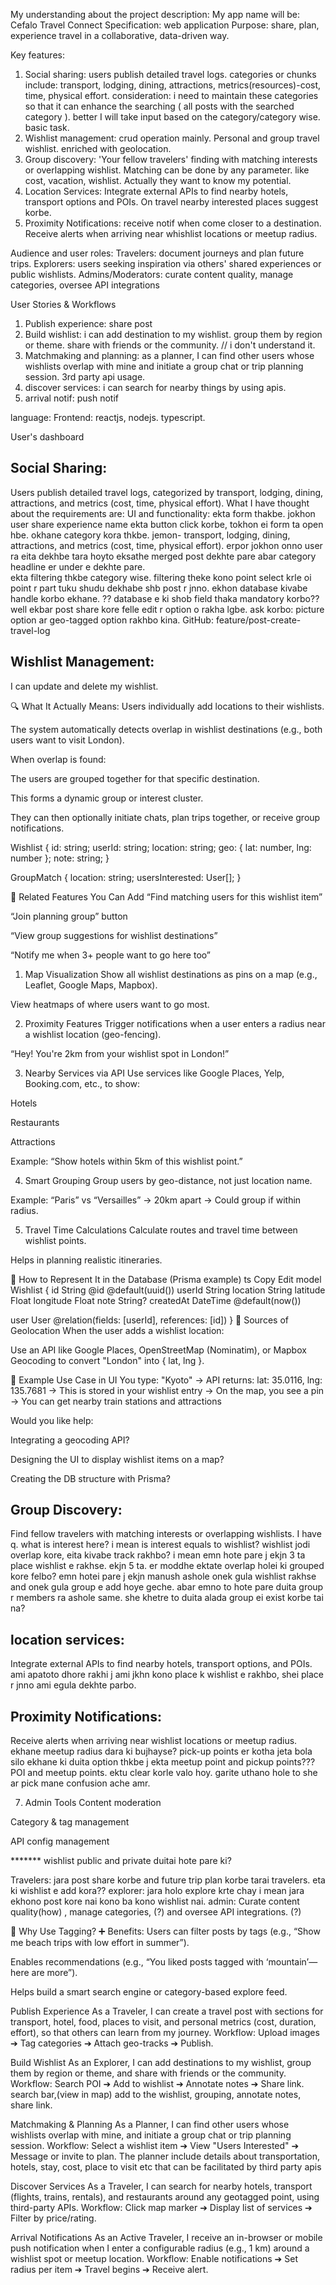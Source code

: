 My understanding about the project description: 
My app name will be: Cefalo Travel Connect
Specification: web application
Purpose: share, plan, experience travel in a collaborative, data-driven way.

Key features: 
1. Social sharing: users publish detailed travel logs. categories or chunks include: transport, lodging, dining, attractions, metrics(resources)-cost, time, physical effort.
consideration: i need to maintain these categories so that it can enhance the searching ( all posts with the searched category ). better I will take input based on the category/category wise. basic task.
2. Wishlist management: crud operation mainly. Personal and group travel wishlist. enriched with geolocation.
3. Group discovery: 'Your fellow travelers' finding with matching interests or overlapping wishlist. Matching can be done by any parameter. like cost, vacation, wishlist. Actually they want to know my potential. 
4. Location Services: Integrate external APIs to find nearby hotels, transport options and POIs. On travel nearby interested places suggest korbe.
5. Proximity Notifications: receive notif when come closer to a destination. Receive alerts when arriving near whishlist locations or meetup radius. 

Audience and user roles:
Travelers: document journeys and plan future trips.
Explorers: users seeking inspiration via others' shared experiences or public wishlists.
Admins/Moderators: curate content quality, manage categories, oversee API integrations

User Stories & Workflows
1. Publish experience: share post
2. Build wishlist: i can add destination to my wishlist. group them by region or theme. share with friends or the community. // i don't understand it.
3. Matchmaking and planning: as a planner, I can find other users whose wishlists overlap with mine and initiate a group chat or trip planning session. 3rd party api usage.
4. discover services: i can search for nearby things by using apis.
5. arrival notif: push notif


language:
Frontend: reactjs, nodejs. typescript.


User's dashboard

Social Sharing: 
----------------


Users publish detailed travel logs, categorized by transport, lodging, dining, attractions, and metrics (cost, time, physical effort).
What I have thought about the requirements are: 
UI and functionality: 
ekta form thakbe. jokhon user share experience name ekta button click korbe, tokhon ei form ta open hbe. okhane category kora thkbe. jemon- transport, lodging, dining, attractions, and metrics (cost, time, physical effort). erpor jokhon onno user ra eita dekhbe tara hoyto eksathe merged post dekhte pare abar category headline er under e dekhte pare.  
ekta filtering thkbe category wise. filtering theke kono point select krle oi point r part tuku shudu dekhabe shb post r jnno. 
ekhon database kivabe handle korbo ekhane. ?? database e ki shob field thaka mandatory korbo??
well ekbar post share kore felle edit r option o rakha lgbe. 
ask korbo: picture option ar geo-tagged option rakhbo kina. 
GitHub: feature/post-create-travel-log

Wishlist Management:
----------------------

I can update and delete my wishlist.

🔍 What It Actually Means:
Users individually add locations to their wishlists.

The system automatically detects overlap in wishlist destinations (e.g., both users want to visit London).

When overlap is found:

The users are grouped together for that specific destination.

This forms a dynamic group or interest cluster.

They can then optionally initiate chats, plan trips together, or receive group notifications.

Wishlist {
  id: string;
  userId: string;
  location: string;
  geo: { lat: number, lng: number };
  note: string;
}

GroupMatch {
  location: string;
  usersInterested: User[];
}

🤝 Related Features You Can Add
“Find matching users for this wishlist item”

“Join planning group” button

“View group suggestions for wishlist destinations”

“Notify me when 3+ people want to go here too”


1. Map Visualization
Show all wishlist destinations as pins on a map (e.g., Leaflet, Google Maps, Mapbox).

View heatmaps of where users want to go most.

2. Proximity Features
Trigger notifications when a user enters a radius near a wishlist location (geo-fencing).

“Hey! You're 2km from your wishlist spot in London!”


3. Nearby Services via API
Use services like Google Places, Yelp, Booking.com, etc., to show:

Hotels

Restaurants

Attractions

Example: “Show hotels within 5km of this wishlist point.”

4. Smart Grouping
Group users by geo-distance, not just location name.

Example: “Paris” vs “Versailles” → 20km apart → Could group if within radius.


5. Travel Time Calculations
Calculate routes and travel time between wishlist points.

Helps in planning realistic itineraries.

🧱 How to Represent It in the Database (Prisma example)
ts
Copy
Edit
model Wishlist {
  id          String   @id @default(uuid())
  userId      String
  location    String
  latitude    Float
  longitude   Float
  note        String?
  createdAt   DateTime @default(now())

  user        User     @relation(fields: [userId], references: [id])
}
📌 Sources of Geolocation
When the user adds a wishlist location:

Use an API like Google Places, OpenStreetMap (Nominatim), or Mapbox Geocoding to convert "London" into { lat, lng }.

👀 Example Use Case in UI
You type: "Kyoto"
→ API returns:
lat: 35.0116, lng: 135.7681
→ This is stored in your wishlist entry
→ On the map, you see a pin
→ You can get nearby train stations and attractions

Would you like help:

Integrating a geocoding API?

Designing the UI to display wishlist items on a map?

Creating the DB structure with Prisma?



Group Discovery:
-----------------

Find fellow travelers with matching interests or overlapping wishlists. I have q. what is interest here? i mean is interest equals to wishlist? wishlist jodi overlap kore, eita kivabe track rakhbo? i mean emn hote pare j ekjn 3 ta place wishlist e rakhse. ekjn 5 ta. er moddhe ektate overlap holei ki grouped kore felbo? emn hotei pare j ekjn manush ashole onek gula wishlist rakhse and onek gula group e add hoye geche. abar emno to hote pare duita group r members ra ashole same. she khetre to duita alada group ei exist korbe tai na?




location services:
-------------------

Integrate external APIs to find nearby hotels, transport options, and POIs. ami apatoto dhore rakhi j ami jkhn kono place k wishlist e rakhbo, shei place r jnno ami egula dekhte parbo. 


Proximity Notifications: 
--------------------------

Receive alerts when arriving near wishlist locations or meetup radius. 
ekhane meetup radius dara ki bujhayse? pick-up points er kotha jeta bola silo ekhane ki duita option thkbe j ekta meetup point and pickup points??? 
POI and meetup points. ektu clear korle valo hoy. garite uthano hole to she ar pick mane confusion ache amr. 




7. Admin Tools
Content moderation

Category & tag management

API config management



******* wishlist public and private duitai hote pare ki?

Travelers: 
jara post share korbe and future trip plan korbe tarai travelers. eta ki wishlist e add kora??
explorer: 
jara holo explore krte chay i mean jara ekhono post kore nai kono ba kono wishlist nai. 
admin:
Curate content quality(how) , manage categories, (?) and oversee API integrations. (?)


🧠 Why Use Tagging?
➕ Benefits:
Users can filter posts by tags (e.g., “Show me beach trips with low effort in summer”).

Enables recommendations (e.g., “You liked posts tagged with ‘mountain’—here are more”).

Helps build a smart search engine or category-based explore feed.

Publish Experience
As a Traveler, I can create a travel post with sections for transport, hotel, food, places to visit, and personal metrics (cost, duration, effort), so that others can learn from my journey.
Workflow: Upload images ➔ Tag categories ➔ Attach geo-tracks ➔ Publish.

Build Wishlist
As an Explorer, I can add destinations to my wishlist, group them by region or theme, and share with friends or the community. 
Workflow: Search POI ➔ Add to wishlist ➔ Annotate notes ➔ Share link.
search bar,(view in map) add to the wishlist, grouping, annotate notes, share link. 

Matchmaking & Planning
As a Planner, I can find other users whose wishlists overlap with mine, and initiate a group chat or trip planning session.
Workflow: Select a wishlist item ➔ View "Users Interested" ➔ Message or invite to plan.
The planner include details about transportation, hotels, stay, cost, place to visit etc that can be facilitated by third party apis


Discover Services
As a Traveler, I can search for nearby hotels, transport (flights, trains, rentals), and restaurants around any geotagged point, using third-party APIs.
Workflow: Click map marker ➔ Display list of services ➔ Filter by price/rating.


Arrival Notifications
As an Active Traveler, I receive an in-browser or mobile push notification when I enter a configurable radius (e.g., 1 km) around a wishlist spot or meetup location.
Workflow: Enable notifications ➔ Set radius per item ➔ Travel begins ➔ Receive alert.









